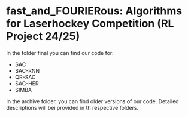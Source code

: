 # fast_and_FOURIERous: Algorithms for Laserhockey Competition (RL Project 24/25)

In the folder final you can find our code for:
- SAC
- SAC-RNN
- QR-SAC
- SAC-HER
- SIMBA

In the archive folder, you can find older versions of our code. 
Detailed descriptions will bei provided in th respective folders. 
